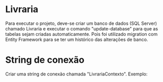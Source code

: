 # Livraria

Para executar o projeto, deve-se criar um banco de dados (SQL Server) chamado Livraria e executar o comando "update-database" para que as tabelas sejam criadas automaticamente. Pois foi utilizado migration com Entity Framework para se ter um histórico das alterações de banco.

# String de conexão

Criar uma string de conexão chamada "LivrariaContexto". Exemplo:

<add name="LivrariaConexao"
    providerName="System.Data.SqlClient"
    connectionString="Data Source=localhost\sqlexpress;Initial Catalog=Livraria;Integrated Security=SSPI;MultipleActiveResultSets=True" />
